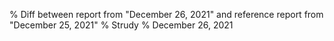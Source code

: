 % Diff between report from "December 26, 2021" and reference report from "December 25, 2021"
% Strudy
% December 26, 2021


